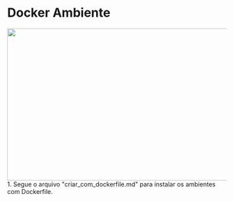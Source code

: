 # Docker Ambiente
<img src="https://logosmarcas.net/wp-content/uploads/2021/03/Docker-Logo.png" width="600" height="350">
1. Segue o arquivo "criar_com_dockerfile.md" para instalar os ambientes com Dockerfile.
